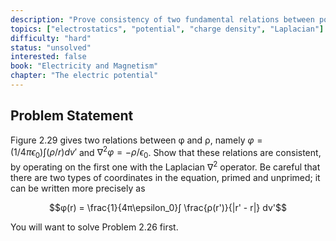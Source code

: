 ```yaml
---
description: "Prove consistency of two fundamental relations between potential and charge density"
topics: ["electrostatics", "potential", "charge density", "Laplacian"]
difficulty: "hard"
status: "unsolved"
interested: false
book: "Electricity and Magnetism"
chapter: "The electric potential"
---
```


## Problem Statement
Figure 2.29 gives two relations between φ and ρ, namely $φ = (1/4π\epsilon_0) ∫ (ρ/r) dv'$ and $∇^2φ = -ρ/\epsilon_0$. Show that these relations are consistent, by operating on the first one with the Laplacian $∇^2$ operator. Be careful that there are two types of coordinates in the equation, primed and unprimed; it can be written more precisely as

$$φ(r) = \frac{1}{4π\epsilon_0}∫ \frac{ρ(r')}{|r' - r|} dv'$$

You will want to solve Problem 2.26 first.